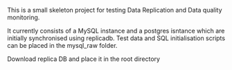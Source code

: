 This is a small skeleton project for testing Data Replication and Data quality monitoring.

It currently consists of a MySQL instance and a postgres isntance which are initially synchronised using replicadb.
Test data and SQL initialisation scripts can be placed in the mysql_raw folder.

Download replica DB and place it in the root directory